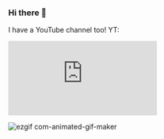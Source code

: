 ### Hi there 👋

<!--
**Boonk8812/Boonk8812** is a ✨ _special_ ✨ repository because its `README.md` (this file) appears on your GitHub profile.

- 🔭 I’m currently working on ... Random things
- 🌱 I’m currently learning ... whatever
- 👯 I’m looking to collaborate on ... my projects
- 🤔 I’m looking for help with ... coding
- 💬 Ask me about ... What I do
- 📫 How to reach me: ... Be nice and civil
- 😄 Pronouns: ... He/Him/They/Them
- ⚡ Fun fact: I like stupid tech thinga
- ㊙️ Secret Superpower: can see individual pixels and their black spacings on an TN LCD (Twisted Nematic Liquid Crystal Display)
-->

I have a YouTube channel too! YT: <p><iframe width="WIDTH" height="HEIGHT" src="https://www.youtube.com/embed/videoseries?list=UCQFPlynSXMwmyO7W3uCYSDw" frameborder="0" allowfullscreen allow="autoplay; encrypted-media; gyroscope; picture-in-picture"></iframe><p>
![ezgif com-animated-gif-maker](https://github.com/Boonk8812/Boonk8812/assets/111024718/50d99fcb-3d07-42f4-807f-9a175236ed69)
